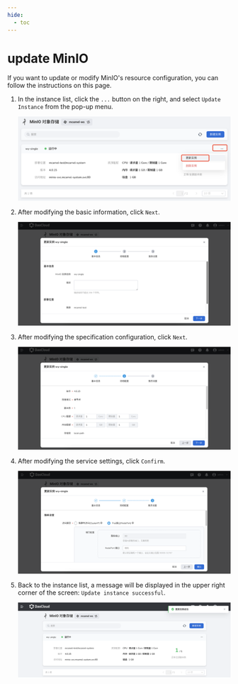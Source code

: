```yaml
---
hide:
  - toc
---
```


# update MinIO

If you want to update or modify MinIO's resource configuration, you can follow the instructions on this page.

1. In the instance list, click the `...` button on the right, and select `Update Instance` from the pop-up menu.

    ![](../images/update01.png)

2. After modifying the basic information, click `Next`.

    ![](../images/update02.png)

3. After modifying the specification configuration, click `Next`.

    ![](../images/update03.png)

4. After modifying the service settings, click `Confirm`.

    ![](../images/update04.png)

5. Back to the instance list, a message will be displayed in the upper right corner of the screen: `Update instance successful`.

    ![](../images/update05.png)